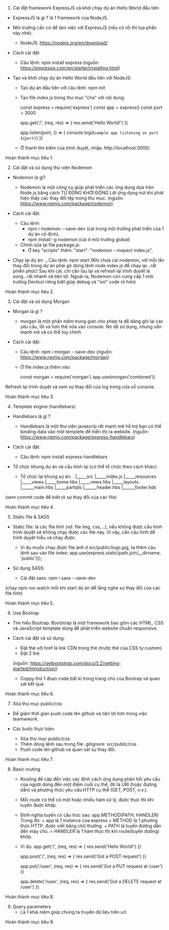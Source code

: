 1. Cài đặt framework ExpressJS và khơi chạy dự án Hello World đầu tiên

* ExpressJS là gì ? là 1 framework của NodeJS.

* Môi trường cần có để làm việc với ExpressJS (nếu có rồi thì tua phần này nhé):
    - NodeJS: https://nodejs.org/en/download/

* Cách cài đặt:
    - Câu lệnh: npm install express (nguồn: https://expressjs.com/en/starter/installing.html)

* Tạo và khởi chạy dự án Hello World đầu tiên với NodeJS:
    - Tạo dự án đầu tiên với câu lệnh: npm init
    - Tạo file index.js trong thư mục "cha" với nội dung:

        const express = require('express')
        const app = express()
        const port = 3000

        app.get('/', (req, res) => {
        res.send('Hello World!')
        })

        app.listen(port, () => {
        console.log(`Example app listening on port ${port}`)
        })
    - Ở thanh tìm kiếm của trình duyệt, nhập: http://localhost:3000/

Hoàn thành mục tiêu 1. 


2. Cài đặt và sử dụng thư viện Nodemon

* Nodemon là gì? 
   - Nodemon là một công cụ giúp phát triển các ứng dụng dựa trên Node.js bằng cách TỰ ĐỘNG KHƠI ĐỘNG LẠI ứng dụng nút khi phát hiện thấy các thay đổi tệp trong thư mục. (nguồn: https://www.npmjs.com/package/nodemon).

* Cách cài đăt:
    - Câu lệnh: 
        + npm i nodemon --save-dev (cài trong môi trường phát triển của 1 dự án cố định).
        + npm install -g nodemon (cài ở môi trường global)
    - Chỉnh sửa lại file package.js:
        + Ở key "scripts" thêm:  "start": "nodemon --inspect index.js",

* Chạy lại dự án:
    _ Câu lệnh: npm start 
        (Khi chưa cài nodemon, với mỗi lần thay đổi trong dự án phải gõ dòng lệnh node index.js để chạy lại...rất phiền phức! Sau khi cài, chỉ cần lưu lại và refresh lại trình duyệt là xong...rất nhanh và tiện lợi. Ngoài ra, Nodemon còn cung cấp 1 môi trường Devtool riêng biệt giúp debug và "soi" code rõ hơn)

Hoàn thành mục tiêu 2.


3. Cài đặt và sử dụng Morgan

* Morgan là gì ?
    - morgan là một phần mềm trung gian cho phép ta dễ dàng ghi lại các yêu cầu, lỗi và hơn thế nữa vào console. Nó dễ sử dụng, nhưng vẫn mạnh mẽ và có thể tùy chỉnh.

* Cách cài đặt:
    - Câu lệnh: npm i morgan --save-dev (nguồn: https://www.npmjs.com/package/morgan)
    - Ở file index.js thêm vào: 

        const morgan = require('morgan')
        app.use(morgan('combined'))

Refresh lại trình duyệt và xem sự thay đổi của log trong cửa sổ console.

Hoàn thành mục tiêu 3.


4. Template engine (handlebars)

* Handlebars là gì ?
    - Handlebars là một thư viện javascrip rất mạnh mẽ hỗ trợ bạn có thể binding data vào một templete để hiển thị ra website. (nguồn: https://www.npmjs.com/package/express-handlebars)

* Cách cài đặt:
    - Câu lệnh: npm install express-handlebars

* Tổ chức khung dự án và cấu hình lại (có thể tổ chức theo cách khác):
    - Tổ chức lại khung sự án:
        .
        |_____src
                |_____index.js
                |_____resources
                              |_____views
                                        |_____home.hbs
                                        |_____news.hbs
                                        |_____layouts
                                                    |______main.hbs
                                        |_____partials
                                                    |______header.hbs
                                                    |______footer.hds

(xem commit code để biết rõ sự thay đổi của các file)

Hoàn thành mục tiêu 4.


5. Static file & SASS

* Static file: là các file tĩnh (vd: file img, css,...), nếu không được cấu hình trình duyệt sẽ không chạy được các file này. Vì vậy, cần cấu hình để trình duyệt hiểu và chạy được. 
    - Ví dụ muốn chạy được file ảnh ở src/public/logo.jpg, ta thêm câu lệnh sau vào file index:
        app.use(express.static(path.join(__dirname, 'public')));

* Sử dụng SASS:
    - Cài đặt sass: npm i sass --save-dev 

(chạy npm run watch mỗi khi start dự án để lắng nghe sự thay đổi của các file tĩnh)

Hoàn thành mục tiêu 5.


6. Use Bootrap

* Tìm hiểu Bootrap: Bootstrap là một framework bao gồm các HTML, CSS và JavaScript template dùng để phát triển website chuẩn responsive.

* Cách cài đặt và sử dụng: 
    - Đặt thẻ <link> với href là link CDN trong thẻ <head> (trước thẻ <link> của CSS tự custom)
        <link rel="stylesheet" href="https://cdn.jsdelivr.net/npm/bootstrap@5.2.2/dist/css/bootstrap.min.css">
    - Đặt 2 thẻ <script> sau trước thẻ </body>: 
        <script src="https://cdn.jsdelivr.net/npm/@popperjs/core@2.11.6/dist/umd/popper.min.js" integrity="sha384-oBqDVmMz9ATKxIep9tiCxS/Z9fNfEXiDAYTujMAeBAsjFuCZSmKbSSUnQlmh/jp3" crossorigin="anonymous"></script>
        <script src="https://cdn.jsdelivr.net/npm/bootstrap@5.2.2/dist/js/bootstrap.min.js" integrity="sha384-IDwe1+LCz02ROU9k972gdyvl+AESN10+x7tBKgc9I5HFtuNz0wWnPclzo6p9vxnk" crossorigin="anonymous"></script>

    (nguồn: https://getbootstrap.com/docs/5.2/getting-started/introduction/)

    - Coppy thử 1 đoạn code bất kì trong trang chủ của Bootrap và quan sát kết quả.

Hoàn thành mục tiêu 6.


7. Xóa thư mục public/css

* Để giảm thời gian push code lên github và tiện lợi hơn trong việc teamwwork.

* Các bước thực hiện:
    - Xóa thư mục public/css.
    - Thêm dòng lệnh sau trong file .gitignore: src/public/css
    - Push code lên github và quan sát sự thay đổi.

Hoàn thanh mục tiêu 7.


8. Basic routing
    - Routing đề cập đến việc xác định cách ứng dụng phản hồi yêu cầu của người dùng đến một điểm cuối cụ thể, đó là URI (hoặc đường dẫn) và phương thức yêu cầu HTTP cụ thể (GET, POST, v.v.).
    - Mỗi route có thể có một hoặc nhiều hàm xử lý, được thực thi khi tuyến được khớp.
    - Định nghĩa tuyến có cấu trúc sau:
        app.METHOD(PATH, HANDLER)
        Trong đó: 
                + app là 1 instance của express
                + METHOD là 1 phương thức HTTP, được viết bằng chữ thường.
                + PATH là tuyến đường dẫn đến máy chủ.
                + HANDLER là 1 hàm thực thi khi route(tuyến đường) khớp.
    - Ví dụ: 
        app.get('/', (req, res) => {
            res.send('Hello World!')
        })

        app.post('/', (req, res) => {
            res.send('Got a POST request')
        })

        app.put('/user', (req, res) => {
            res.send('Got a PUT request at /user')
        })

        app.delete('/user', (req, res) => {
            res.send('Got a DELETE request at /user')
        })

Hoàn thành mục tiêu 8.


9. Query parameters
    - Là 1 khái niệm giúp chúng ta truyền dữ liệu trên url.

Hoàn thành mục tiêu 9.